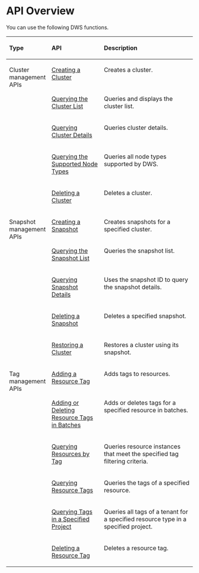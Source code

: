 # API Overview<a name="dws_02_0034"></a>

You can use the following DWS functions.

<a name="tbc910ba655cb4e0288a2a02dc2e6437b"></a>
<table><thead align="left"><tr id="rdf895e17b0e747fdb354172cb7e35d75"><th class="cellrowborder" valign="top" width="13.780000000000001%" id="mcps1.1.4.1.1"><p id="p51621169582"><a name="p51621169582"></a><a name="p51621169582"></a><strong id="b84235270613472"><a name="b84235270613472"></a><a name="b84235270613472"></a>Type</strong></p>
</th>
<th class="cellrowborder" valign="top" width="30.220000000000002%" id="mcps1.1.4.1.2"><p id="a34ff4a6bbc9346df9667604ea7b78321"><a name="a34ff4a6bbc9346df9667604ea7b78321"></a><a name="a34ff4a6bbc9346df9667604ea7b78321"></a><strong id="b84235270613478"><a name="b84235270613478"></a><a name="b84235270613478"></a>API</strong></p>
</th>
<th class="cellrowborder" valign="top" width="56.00000000000001%" id="mcps1.1.4.1.3"><p id="a03bd9da91d314d9ab3e002f9e202de87"><a name="a03bd9da91d314d9ab3e002f9e202de87"></a><a name="a03bd9da91d314d9ab3e002f9e202de87"></a><strong id="b842352706134712"><a name="b842352706134712"></a><a name="b842352706134712"></a>Description</strong></p>
</th>
</tr>
</thead>
<tbody><tr id="r3a57ecf5bd3c4dfaa13eb0a1c4beb521"><td class="cellrowborder" rowspan="5" valign="top" width="13.780000000000001%" headers="mcps1.1.4.1.1 "><p id="p101625616586"><a name="p101625616586"></a><a name="p101625616586"></a>Cluster management APIs</p>
</td>
<td class="cellrowborder" valign="top" width="30.220000000000002%" headers="mcps1.1.4.1.2 "><p id="p668332715911"><a name="p668332715911"></a><a name="p668332715911"></a><a href="creating-a-cluster.md">Creating a Cluster</a></p>
</td>
<td class="cellrowborder" valign="top" width="56.00000000000001%" headers="mcps1.1.4.1.3 "><p id="p115416241412"><a name="p115416241412"></a><a name="p115416241412"></a>Creates a cluster.</p>
</td>
</tr>
<tr id="row19328462591"><td class="cellrowborder" valign="top" headers="mcps1.1.4.1.1 "><p id="p1732920655917"><a name="p1732920655917"></a><a name="p1732920655917"></a><a href="querying-the-cluster-list.md">Querying the Cluster List</a></p>
</td>
<td class="cellrowborder" valign="top" headers="mcps1.1.4.1.2 "><p id="p1832918635912"><a name="p1832918635912"></a><a name="p1832918635912"></a>Queries and displays the cluster list.</p>
</td>
</tr>
<tr id="row1529814222599"><td class="cellrowborder" valign="top" headers="mcps1.1.4.1.1 "><p id="p112981022115917"><a name="p112981022115917"></a><a name="p112981022115917"></a><a href="querying-cluster-details.md">Querying Cluster Details</a></p>
</td>
<td class="cellrowborder" valign="top" headers="mcps1.1.4.1.2 "><p id="p11298922145910"><a name="p11298922145910"></a><a name="p11298922145910"></a>Queries cluster details.</p>
</td>
</tr>
<tr id="row943219171593"><td class="cellrowborder" valign="top" headers="mcps1.1.4.1.1 "><p id="p6433171713594"><a name="p6433171713594"></a><a name="p6433171713594"></a><a href="querying-the-supported-node-types.md">Querying the Supported Node Types</a></p>
</td>
<td class="cellrowborder" valign="top" headers="mcps1.1.4.1.2 "><p id="p16433151795919"><a name="p16433151795919"></a><a name="p16433151795919"></a>Queries all node types supported by DWS.</p>
</td>
</tr>
<tr id="row152842125591"><td class="cellrowborder" valign="top" headers="mcps1.1.4.1.1 "><p id="p92848121599"><a name="p92848121599"></a><a name="p92848121599"></a><a href="deleting-a-cluster.md">Deleting a Cluster</a></p>
</td>
<td class="cellrowborder" valign="top" headers="mcps1.1.4.1.2 "><p id="p112848121597"><a name="p112848121597"></a><a name="p112848121597"></a>Deletes a cluster.</p>
</td>
</tr>
<tr id="r0f5ee444f8bb4ae192fddea2ec070681"><td class="cellrowborder" rowspan="5" valign="top" width="13.780000000000001%" headers="mcps1.1.4.1.1 "><p id="p1416276115812"><a name="p1416276115812"></a><a name="p1416276115812"></a>Snapshot management APIs</p>
</td>
<td class="cellrowborder" valign="top" width="30.220000000000002%" headers="mcps1.1.4.1.2 "><p id="p1162520492612"><a name="p1162520492612"></a><a name="p1162520492612"></a><a href="creating-a-snapshot.md">Creating a Snapshot</a></p>
</td>
<td class="cellrowborder" valign="top" width="56.00000000000001%" headers="mcps1.1.4.1.3 "><p id="p11795717145"><a name="p11795717145"></a><a name="p11795717145"></a>Creates snapshots for a specified cluster.</p>
</td>
</tr>
<tr id="row1062594912611"><td class="cellrowborder" valign="top" headers="mcps1.1.4.1.1 "><p id="p261419395124"><a name="p261419395124"></a><a name="p261419395124"></a><a href="querying-the-snapshot-list.md">Querying the Snapshot List</a></p>
</td>
<td class="cellrowborder" valign="top" headers="mcps1.1.4.1.2 "><p id="p166251249865"><a name="p166251249865"></a><a name="p166251249865"></a>Queries the snapshot list.</p>
</td>
</tr>
<tr id="row1161483912128"><td class="cellrowborder" valign="top" headers="mcps1.1.4.1.1 "><p id="p20912153551214"><a name="p20912153551214"></a><a name="p20912153551214"></a><a href="querying-snapshot-details.md">Querying Snapshot Details</a></p>
</td>
<td class="cellrowborder" valign="top" headers="mcps1.1.4.1.2 "><p id="p1261453911123"><a name="p1261453911123"></a><a name="p1261453911123"></a>Uses the snapshot ID to query the snapshot details.</p>
</td>
</tr>
<tr id="row10912123512121"><td class="cellrowborder" valign="top" headers="mcps1.1.4.1.1 "><p id="p1494103112124"><a name="p1494103112124"></a><a name="p1494103112124"></a><a href="deleting-a-snapshot.md">Deleting a Snapshot</a></p>
</td>
<td class="cellrowborder" valign="top" headers="mcps1.1.4.1.2 "><p id="p109138355127"><a name="p109138355127"></a><a name="p109138355127"></a>Deletes a specified snapshot.</p>
</td>
</tr>
<tr id="row442514530275"><td class="cellrowborder" valign="top" headers="mcps1.1.4.1.1 "><p id="p144271353152713"><a name="p144271353152713"></a><a name="p144271353152713"></a><a href="restoring-a-cluster.md">Restoring a Cluster</a></p>
</td>
<td class="cellrowborder" valign="top" headers="mcps1.1.4.1.2 "><p id="p154275538272"><a name="p154275538272"></a><a name="p154275538272"></a>Restores a cluster using its snapshot.</p>
</td>
</tr>
<tr id="row72571401071"><td class="cellrowborder" rowspan="6" valign="top" width="13.780000000000001%" headers="mcps1.1.4.1.1 "><p id="p192592001177"><a name="p192592001177"></a><a name="p192592001177"></a>Tag management APIs</p>
</td>
<td class="cellrowborder" valign="top" width="30.220000000000002%" headers="mcps1.1.4.1.2 "><p id="p4260170977"><a name="p4260170977"></a><a name="p4260170977"></a><a href="adding-a-resource-tag.md">Adding a Resource Tag</a></p>
</td>
<td class="cellrowborder" valign="top" width="56.00000000000001%" headers="mcps1.1.4.1.3 "><p id="p5260506714"><a name="p5260506714"></a><a name="p5260506714"></a>Adds tags to resources.</p>
</td>
</tr>
<tr id="row16501182014572"><td class="cellrowborder" valign="top" headers="mcps1.1.4.1.1 "><p id="p9502102045714"><a name="p9502102045714"></a><a name="p9502102045714"></a><a href="adding-or-deleting-resource-tags-in-batches.md">Adding or Deleting Resource Tags in Batches</a></p>
</td>
<td class="cellrowborder" valign="top" headers="mcps1.1.4.1.2 "><p id="p9502620115715"><a name="p9502620115715"></a><a name="p9502620115715"></a>Adds or deletes tags for a specified resource in batches.</p>
</td>
</tr>
<tr id="row833617412078"><td class="cellrowborder" valign="top" headers="mcps1.1.4.1.1 "><p id="p1633794111710"><a name="p1633794111710"></a><a name="p1633794111710"></a><a href="querying-resources-by-tag.md">Querying Resources by Tag</a></p>
</td>
<td class="cellrowborder" valign="top" headers="mcps1.1.4.1.2 "><p id="p0337141779"><a name="p0337141779"></a><a name="p0337141779"></a>Queries resource instances that meet the specified tag filtering criteria.</p>
</td>
</tr>
<tr id="row136498258573"><td class="cellrowborder" valign="top" headers="mcps1.1.4.1.1 "><p id="p56491825175713"><a name="p56491825175713"></a><a name="p56491825175713"></a><a href="querying-resource-tags.md">Querying Resource Tags</a></p>
</td>
<td class="cellrowborder" valign="top" headers="mcps1.1.4.1.2 "><p id="p1864914257570"><a name="p1864914257570"></a><a name="p1864914257570"></a>Queries the tags of a specified resource.</p>
</td>
</tr>
<tr id="row14450185016720"><td class="cellrowborder" valign="top" headers="mcps1.1.4.1.1 "><p id="p44501350776"><a name="p44501350776"></a><a name="p44501350776"></a><a href="querying-tags-in-a-specified-project.md">Querying Tags in a Specified Project</a></p>
</td>
<td class="cellrowborder" valign="top" headers="mcps1.1.4.1.2 "><p id="p3653115611349"><a name="p3653115611349"></a><a name="p3653115611349"></a>Queries all tags of a tenant for a specified resource type in a specified project.</p>
</td>
</tr>
<tr id="row197761954674"><td class="cellrowborder" valign="top" headers="mcps1.1.4.1.1 "><p id="p477665416714"><a name="p477665416714"></a><a name="p477665416714"></a><a href="deleting-a-resource-tag.md">Deleting a Resource Tag</a></p>
</td>
<td class="cellrowborder" valign="top" headers="mcps1.1.4.1.2 "><p id="p7776354472"><a name="p7776354472"></a><a name="p7776354472"></a>Deletes a resource tag.</p>
</td>
</tr>
</tbody>
</table>

